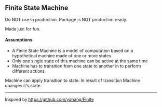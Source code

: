 
## Finite State Machine

Do NOT use in production. Package is NOT production ready.

Made just for fun.

#### Assumptions 
- A Finite State Machine is a model of computation based on a hypothetical machine made of one or more states 
- Only one single state of this machine can be active at the same time 
- Machine has to transition from one state to another in to perform different actions


Machine can apply transition to state. In result of transition Machine changes it's state.

---
Inspired by https://github.com/yohang/Finite 
